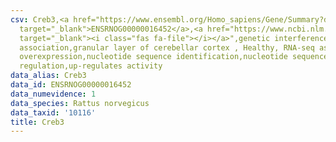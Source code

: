 ```yaml
---
csv: Creb3,<a href="https://www.ensembl.org/Homo_sapiens/Gene/Summary?db=core;g=ENSRNOG00000016452"
  target="_blank">ENSRNOG00000016452</a>,<a href="https://www.ncbi.nlm.nih.gov/pubmed/30467350"
  target="_blank"><i class="fas fa-file"></i></a>",genetic interference,functional
  association,granular layer of cerebellar cortex , Healthy, RNA-seq assay, hsf-1
  overexpression,nucleotide sequence identification,nucleotide sequence identification,transcriptional
  regulation,up-regulates activity
data_alias: Creb3
data_id: ENSRNOG00000016452
data_numevidence: 1
data_species: Rattus norvegicus
data_taxid: '10116'
title: Creb3
---
```

